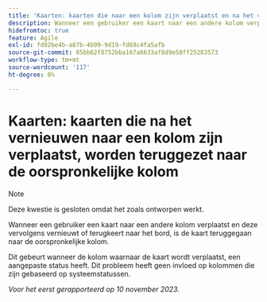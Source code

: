 ```yaml
---
title: 'Kaarten: kaarten die naar een kolom zijn verplaatst en na het vernieuwen terugkeren naar de oorspronkelijke kolom'
description: Wanneer een gebruiker een kaart naar een andere kolom verplaatst en deze vervolgens vernieuwt of terugkeert naar het bord, is de kaart teruggegaan naar de oorspronkelijke kolom.
hidefromtoc: true
feature: Agile
exl-id: fd92be4b-a87b-4b99-9d19-fd69c4fa5afb
source-git-commit: 85bb62f8752bba167a6633af8d9e58ff25283573
workflow-type: tm+mt
source-wordcount: '117'
ht-degree: 0%

---
```


# Kaarten: kaarten die na het vernieuwen naar een kolom zijn verplaatst, worden teruggezet naar de oorspronkelijke kolom

>[!NOTE]
>
>Deze kwestie is gesloten omdat het zoals ontworpen werkt.

Wanneer een gebruiker een kaart naar een andere kolom verplaatst en deze vervolgens vernieuwt of terugkeert naar het bord, is de kaart teruggegaan naar de oorspronkelijke kolom.

Dit gebeurt wanneer de kolom waarnaar de kaart wordt verplaatst, een aangepaste status heeft. Dit probleem heeft geen invloed op kolommen die zijn gebaseerd op systeemstatussen.

_Voor het eerst gerapporteerd op 10 november 2023._
